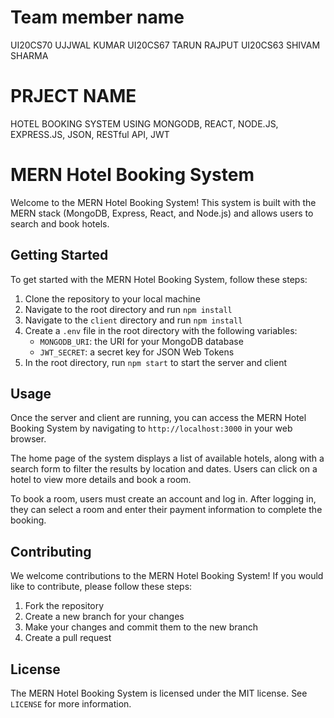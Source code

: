 # Team member name

UI20CS70 UJJWAL KUMAR
UI20CS67 TARUN RAJPUT
UI20CS63 SHIVAM SHARMA

# PRJECT NAME

HOTEL BOOKING SYSTEM USING MONGODB, REACT, NODE.JS, EXPRESS.JS, JSON, RESTful API, JWT

# MERN Hotel Booking System

Welcome to the MERN Hotel Booking System! This system is built with the MERN stack (MongoDB, Express, React, and Node.js) and allows users to search and book hotels.

## Getting Started

To get started with the MERN Hotel Booking System, follow these steps:

1. Clone the repository to your local machine
2. Navigate to the root directory and run `npm install`
3. Navigate to the `client` directory and run `npm install`
4. Create a `.env` file in the root directory with the following variables:
   - `MONGODB_URI`: the URI for your MongoDB database
   - `JWT_SECRET`: a secret key for JSON Web Tokens
5. In the root directory, run `npm start` to start the server and client

## Usage

Once the server and client are running, you can access the MERN Hotel Booking System by navigating to `http://localhost:3000` in your web browser.

The home page of the system displays a list of available hotels, along with a search form to filter the results by location and dates. Users can click on a hotel to view more details and book a room.

To book a room, users must create an account and log in. After logging in, they can select a room and enter their payment information to complete the booking.

## Contributing

We welcome contributions to the MERN Hotel Booking System! If you would like to contribute, please follow these steps:

1. Fork the repository
2. Create a new branch for your changes
3. Make your changes and commit them to the new branch
4. Create a pull request

## License

The MERN Hotel Booking System is licensed under the MIT license. See `LICENSE` for more information.
